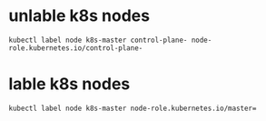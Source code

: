 # unlable k8s nodes
```
kubectl label node k8s-master control-plane- node-role.kubernetes.io/control-plane-
```
# lable k8s nodes
```
kubectl label node k8s-master node-role.kubernetes.io/master=
```